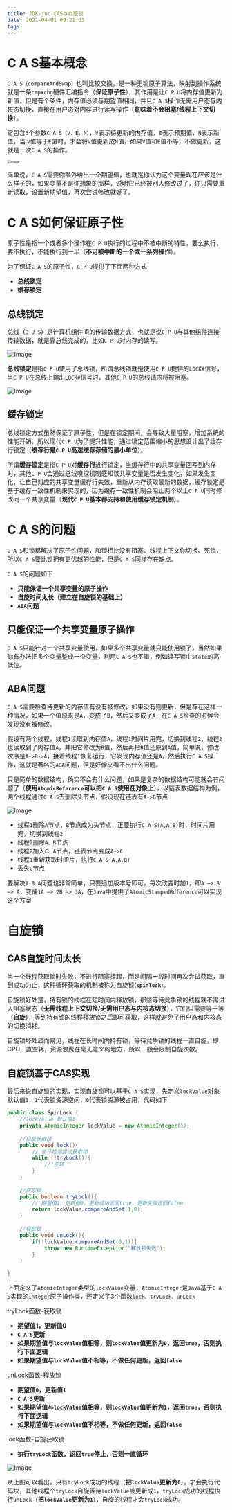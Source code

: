 ```yaml
---
title: JDK-juc-CAS与自旋锁
date: 2021-04-01 09:21:03
tags:
---
```




# C A S基本概念

`C A S（compareAndSwap）`也叫比较交换，是一种无锁原子算法，映射到操作系统就是一条`cmpxchg`硬件汇编指令（**保证原子性**），其作用是让`C P U`将内存值更新为新值，但是有个条件，内存值必须与期望值相同，并且`C A S`操作无需用户态与内核态切换，直接在用户态对内存进行读写操作（**意味着不会阻塞/线程上下文切换**）。

它包含`3`个参数`C A S（V，E，N）`，`V`表示待更新的内存值，`E`表示预期值，`N`表示新值，当 `V`值等于`E`值时，才会将`V`值更新成`N`值，如果`V`值和`E`值不等，不做更新，这就是一次`C A S`的操作。

<img src="https://mmbiz.qpic.cn/mmbiz_png/23OQmC1ia8ny1VNcSscicjAax5qNibFxqiabHujbJoOdS8SRxegxFTHuoKHLwjkVahNbPibZP6rhYkYtuX8RQkK2Cbw/640?wx_fmt=png&wxfrom=5&wx_lazy=1&wx_co=1" alt="Image" style="zoom:50%;" />

简单说，`C A S`需要你额外给出一个期望值，也就是你认为这个变量现在应该是什么样子的，如果变量不是你想象的那样，说明它已经被别人修改过了，你只需要重新读取，设置新期望值，再次尝试修改就好了。

# C A S如何保证原子性

原子性是指一个或者多个操作在`C P U`执行的过程中不被中断的特性，要么执行，要不执行，不能执行到一半（**不可被中断的一个或一系列操作**）。

为了保证`C A S`的原子性，`C P U`提供了下面两种方式

- **总线锁定**
- **缓存锁定**

## 总线锁定

总线（`B U S`）是计算机组件间的传输数据方式，也就是说`C P U`与其他组件连接传输数据，就是靠总线完成的，比如`C P U`对内存的读写。

![Image](https://mmbiz.qpic.cn/mmbiz_png/23OQmC1ia8ny1VNcSscicjAax5qNibFxqiab1UEcNV0VfpBkR7icdiazr27wBlcCa8QaMvdHoDWuZTe3HqaLHAiaB3cXQ/640?wx_fmt=png&wxfrom=5&wx_lazy=1&wx_co=1)

**总线锁定**是指`C P U`使用了总线锁，所谓总线锁就是使用`C P U`提供的`LOCK#`信号，当`C P U`在总线上输出`LOCK#`信号时，其他`C P U`的总线请求将被阻塞。

![Image](https://mmbiz.qpic.cn/mmbiz_png/23OQmC1ia8ny1VNcSscicjAax5qNibFxqiab183RLQ5wiaWzgiaiblQpR7JQP0HHdZxzHlXJgcrhB5VZXSFqBnYNblfsg/640?wx_fmt=png&wxfrom=5&wx_lazy=1&wx_co=1)

## 缓存锁定

总线锁定方式虽然保证了原子性，但是在锁定期间，会导致大量阻塞，增加系统的性能开销，所以现代`C P U`为了提升性能，通过锁定范围缩小的思想设计出了缓存行锁定（**缓存行是`C P U`高速缓存存储的最小单位**）。

所谓**缓存锁定**是指`C P U`对**缓存行**进行锁定，当缓存行中的共享变量回写到内存时，其他`C P U`会通过总线嗅探机制感知该共享变量是否发生变化，如果发生变化，让自己对应的共享变量缓存行失效，重新从内存读取最新的数据，缓存锁定是基于缓存一致性机制来实现的，因为缓存一致性机制会阻止两个以上`C P U`同时修改同一个共享变量（**现代`C P U`基本都支持和使用缓存锁定机制**）。

# C A S的问题

`C A S`和锁都解决了原子性问题，和锁相比没有阻塞、线程上下文你切换、死锁，所以`C A S`要比锁拥有更优越的性能，但是`C A S`同样存在缺点。

`C A S`的问题如下

- **只能保证一个共享变量的原子操作**
- **自旋时间太长（建立在自旋锁的基础上）**
- **`ABA`问题**

## 只能保证一个共享变量原子操作

`C A S`只能针对一个共享变量使用，如果多个共享变量就只能使用锁了，当然如果你有办法把多个变量整成一个变量，利用`C A S`也不错，例如读写锁中`state`的高低位。

## ABA问题

`C A S`需要检查待更新的内存值有没有被修改，如果没有则更新，但是存在这样一种情况，如果一个值原来是`A`，变成了`B`，然后又变成了`A`，在`C A S`检查的时候会发现没有被修改。

假设有两个线程，线程`1`读取到内存值`A`，线程`1`时间片用完，切换到线程`2`，线程`2`也读取到了内存值`A`，并把它修改为`B`值，然后再把`B`值还原到`A`值，简单说，修改次序是`A->B->A`，接着线程`1`恢复运行，它发现内存值还是`A`，然后执行`C A S`操作，这就是著名的`ABA`问题，但是好像又看不出什么问题。

只是简单的数据结构，确实不会有什么问题，如果是复杂的数据结构可能就会有问题了（**使用`AtomicReference`可以把`C A S`使用在对象上**），以链表数据结构为例，两个线程通过`C A S`去删除头节点，假设现在链表有`A->B`节点

![Image](https://mmbiz.qpic.cn/mmbiz_png/23OQmC1ia8ny1VNcSscicjAax5qNibFxqiabJLQZYt6OMXoBHbMIlLoNjgVt85LZlT0FGAoWB09ScvI5KITMSr9qxg/640?wx_fmt=png&wxfrom=5&wx_lazy=1&wx_co=1)

- 线程`1`删除`A`节点，`B`节点成为头节点，正要执行`C A S(A,A,B)`时，时间片用完，切换到线程`2`
- 线程`2`删除`A、B`节点
- 线程`2`加入`C、A`节点，链表节点变成`A->C`
- 线程`1`重新获取时间片，执行`C A S(A,A,B)`
- 丢失`C`节点

要解决`A B A`问题也非常简单，只要追加版本号即可，每次改变时加`1`，即`A —> B —> A`，变成`1A —> 2B —> 3A`，在`Java`中提供了`AtomicStampedRdference`可以实现这个方案

# 自旋锁

## CAS自旋时间太长

当一个线程获取锁时失败，不进行阻塞挂起，而是间隔一段时间再次尝试获取，直到成功为止，这种循环获取的机制被称为自旋锁(**`spinlock`**)。

自旋锁好处是，持有锁的线程在短时间内释放锁，那些等待竞争锁的线程就不需进入阻塞状态（**无需线程上下文切换/无需用户态与内核态切换**），它们只需要等一等（**自旋**），等到持有锁的线程释放锁之后即可获取，这样就避免了用户态和内核态的切换消耗。

自旋锁坏处显而易见，线程在长时间内持有锁，等待竞争锁的线程一直自旋，即CPU一直空转，资源浪费在毫无意义的地方，所以一般会限制自旋次数。

## 自旋锁基于CAS实现

最后来说自旋锁的实现，实现自旋锁可以基于`C A S`实现，先定义`lockValue`对象默认值`1`，`1`代表锁资源空闲，`0`代表锁资源被占用，代码如下

```java
public class SpinLock {   
    //lockValue 默认值1
    private AtomicInteger lockValue = new AtomicInteger(1);
    
    //自旋获取锁
    public void lock(){
        // 循环检测尝试获取锁
        while (!tryLock()){
            // 空转
        }
    }
    
    //获取锁
    public boolean tryLock(){
        // 期望值1，更新值0，更新成功返回true，更新失败返回false
        return lockValue.compareAndSet(1,0);
    }
    
    //释放锁
    public void unLock(){
        if(!lockValue.compareAndSet(0,1)){
            throw new RuntimeException("释放锁失败");
        }
    }

}
```

上面定义了`AtomicInteger`类型的`lockValue`变量，`AtomicInteger`是`Java`基于`C A S`实现的`Integer`原子操作类，还定义了3个函数`lock、tryLock、unLock`

tryLock函数-获取锁

- **期望值1，更新值0**
- **`C A S`更新**
- **如果期望值与`lockValue`值相等，则`lockValue`值更新为`0`，返回`true`，否则执行下面逻辑**
- **如果期望值与`lockValue`值不相等，不做任何更新，返回`false`**

unLock函数-释放锁

- **期望值`0`，更新值`1`**
- **`C A S`更新**
- **如果期望值与`lockValue`值相等，则`lockValue`值更新为`1`，返回`true`，否则执行下面逻辑**
- **如果期望值与`lockValue`值不相等，不做任何更新，返回`false`**

lock函数-自旋获取锁

- **执行`tryLock`函数，返回`true`停止，否则一直循环**

![Image](https://mmbiz.qpic.cn/mmbiz_png/23OQmC1ia8ny1VNcSscicjAax5qNibFxqiabQHKscYW1MI87ic7kFeJjDqKWIqRl72I4nPTwJ8OBaUBz7L0sN4FFBqA/640)

从上图可以看出，只有`tryLock`成功的线程（**把`lockValue`更新为`0`**），才会执行代码块，其他线程个`tryLock`自旋等待`lockValue`被更新成`1`，`tryLock`成功的线程执行`unLock`（**把`lockValue`更新为`1`**），自旋的线程才会`tryLock`成功。

